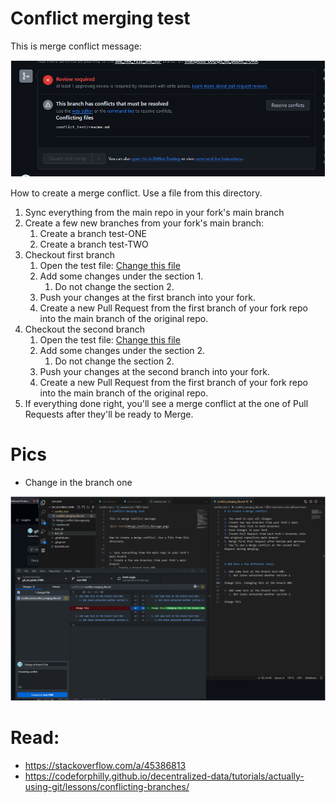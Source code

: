 # Conflict merging test

This is merge conflict message:

![alt text](Merge_Conflict_Message.png)


How to create a merge conflict. Use a file from this directory. 


1. Sync everything from the main repo in your fork's main branch
2. Create a few new branches from your fork's main branch:
   1. Create a branch test-ONE
   2. Create a branch test-TWO
3. Checkout first branch
   1. Open the test file: [Change this file](conflict_merging_file.md)
   2. Add some changes under the section 1.
      1. Do not change the section 2.
   3. Push your changes at the first branch into your fork.
   4. Create a new Pull Request from the first branch of your fork repo into the main branch of the original repo.
4. Checkout the second branch
   1. Open the test file: [Change this file](conflict_merging_file.md)
   2. Add some changes under the section 2.
      1. Do not change the section 2.
   3. Push your changes at the second branch into your fork.
   4. Create a new Pull Request from the first branch of your fork repo into the main branch of the original repo.
5. If everything done right, you'll see a merge conflict at the one of Pull Requests after they'll be ready to Merge.



# Pics

- Change in the branch one

![alt text](branch_one_change.png)



# Read:

- https://stackoverflow.com/a/45386813
- https://codeforphilly.github.io/decentralized-data/tutorials/actually-using-git/lessons/conflicting-branches/
